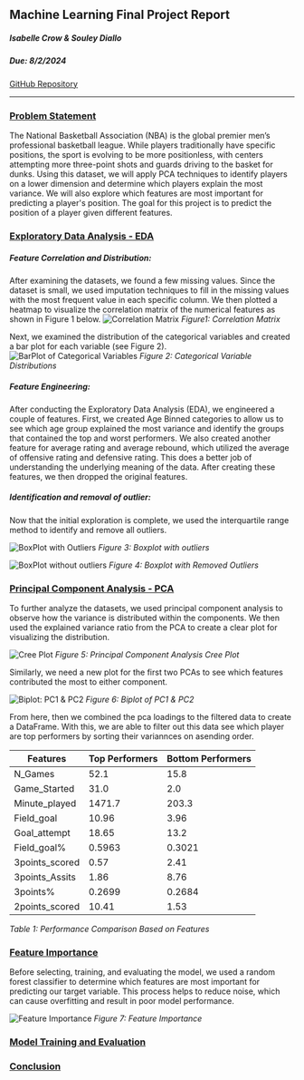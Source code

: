 ## Machine Learning Final Project Report

##### Isabelle Crow & Souley Diallo

##### Due: 8/2/2024

<u>[GitHub Repository](https://github.com/Clarkson-Applied-Data-Science/2024_IA651_Crow_Diallo)</u>

---

### <u>Problem Statement</u>
The National Basketball Association (NBA) is the global premier men’s professional basketball league. While players traditionally have specific positions, the sport is evolving to be more positionless, with centers attempting more three-point shots and guards driving to the basket for dunks. Using this dataset, we will apply PCA techniques to identify players on a lower dimension and determine which players explain the most variance. We will also explore which features are most important for predicting a player's position. The goal for this project is to predict the position of a player given different features.

### <u>Exploratory Data Analysis - EDA</u>

##### Feature Correlation and Distribution:
After examining the datasets, we found a few missing values. Since the dataset is small, we used imputation techniques to fill in the missing values with the most frequent value in each specific column. We then plotted a heatmap to visualize the correlation matrix of the numerical features as shown in Figure 1 below.
![Correlation Matrix](image-1.png)
_Figure1: Correlation Matrix_

Next, we examined the distribution of the categorical variables and created a bar plot for each variable (see Figure 2).
![BarPlot of Categorical Variables](image-2.png)
_Figure 2: Categorical Variable Distributions_

##### Feature Engineering:

After conducting the Exploratory Data Analysis (EDA), we engineered a couple of features. First, we created Age Binned categories to allow us to see which age group explained the most variance and identify the groups that contained the top and worst performers. We also created another feature for average rating and average rebound, which utilized the average of offensive rating and defensive rating. This does a better job of understanding the underlying meaning of the data. After creating these features, we then dropped the original features.

##### Identification and removal of outlier:

Now that the initial exploration is complete, we used the interquartile range method to identify and remove all outliers.

![BoxPlot with Outliers](image-3.png)
_Figure 3: Boxplot with outliers_

![BoxPlot without outliers](image-4.png)
_Figure 4: Boxplot with Removed Outliers_

### <u>Principal Component Analysis - PCA</u>

To further analyze the datasets, we used principal component analysis to observe how the variance is distributed within the components. We then used the explained variance ratio from the PCA to create a clear plot for visualizing the distribution.

![Cree Plot](image-5.png)
_Figure 5: Principal Component Analysis Cree Plot_

Similarly, we need a new plot for the first two PCAs to see which features contributed the most to either component.

![Biplot: PC1 & PC2](image-8.png)
_Figure 6: Biplot of PC1 & PC2_

From here, then we combined the pca loadings to the filtered data to  create a DataFrame. With this, we are able to filter out this data see which player are top performers by sorting their variannces on asending order.

| Features       | Top Performers | Bottom Performers |
| -------------- | -------------- | ----------------- |
| N_Games        | 52.1           | 15.8              |
| Game_Started   | 31.0           | 2.0               |
| Minute_played  | 1471.7         | 203.3             |
| Field_goal     | 10.96          | 3.96              |
| Goal_attempt   | 18.65          | 13.2              |
| Field_goal%    | 0.5963         | 0.3021            |
| 3points_scored | 0.57           | 2.41              |
| 3points_Assits | 1.86           | 8.76              |
| 3points%       | 0.2699         | 0.2684            |
| 2points_scored | 10.41          | 1.53              |

_Table 1: Performance Comparison Based on Features_

### <u>Feature Importance</u>
Before selecting, training, and evaluating the model, we used a random forest classifier to determine which features are most important for predicting our target variable. This process helps to reduce noise, which can cause overfitting and result in poor model performance.

![Feature Importance](image-7.png)
_Figure 7: Feature Importance_

### <u>Model Training and Evaluation</u>



### <u>Conclusion</u>
